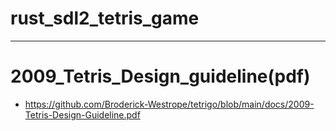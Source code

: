 # rust_sdl2_tetris_game

<hr />

# 2009_Tetris_Design_guideline(pdf)
- https://github.com/Broderick-Westrope/tetrigo/blob/main/docs/2009-Tetris-Design-Guideline.pdf
